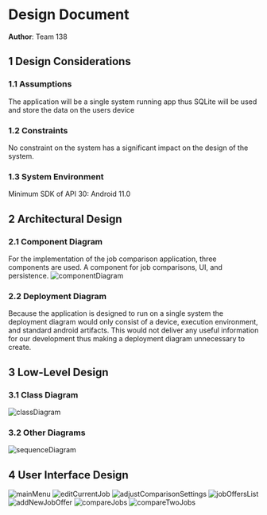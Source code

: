 # Design Document

**Author**: Team 138

## 1 Design Considerations

### 1.1 Assumptions

The application will be a  single system running app thus SQLite will be used and store the data on the users device

### 1.2 Constraints

No constraint on the system has a significant impact on the design of the system. 

### 1.3 System Environment

Minimum SDK of API 30: Android 11.0

## 2 Architectural Design

### 2.1 Component Diagram

For the implementation of the job comparison application, three components are used. A component for job comparisons, UI, and persistence.
![componentDiagram](./images/component-diagram.png)

### 2.2 Deployment Diagram

Because the application is designed to run on a single system the deployment diagram would only consist of a device, execution environment, and standard android artifacts. This would not deliver any useful information for our development thus making a deployment diagram unnecessary to create. 

## 3 Low-Level Design

### 3.1 Class Diagram

![classDiagram](./images/class-diagram.png)

### 3.2 Other Diagrams

![sequenceDiagram](./images/sequence_diagram.png)

## 4 User Interface Design

![mainMenu](./images/main-menu.png)
![editCurrentJob](./images/edit-current-job.png)
![adjustComparisonSettings](./images/adjust-comparison-settings.png)
![jobOffersList](./images/job-offer-lists.png)
![addNewJobOffer](./images/add-job-offer.png)
![compareJobs](./images/compare-jobs.png)
![compareTwoJobs](./images/compare-two-jobs.png)